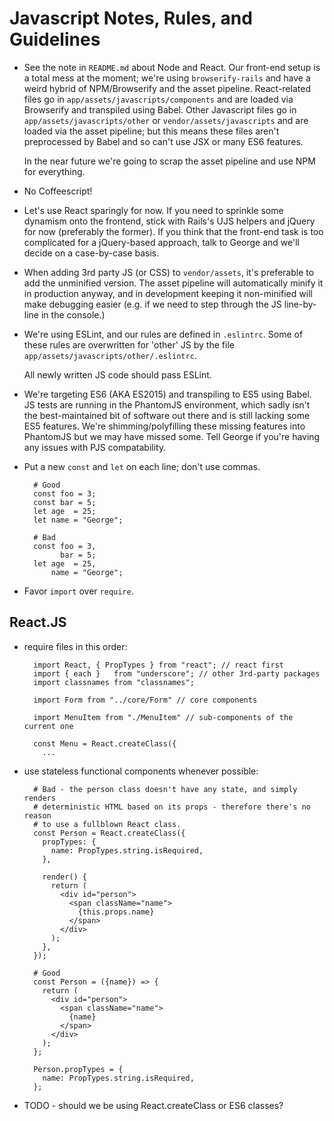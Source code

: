 # Javascript Notes, Rules, and Guidelines

- See the note in `README.md` about Node and React. Our front-end setup is
  a total mess at the moment; we're using `browserify-rails` and have a weird
  hybrid of NPM/Browserify and the asset pipeline. React-related files
  go in `app/assets/javascripts/components` and are loaded via Browserify and
  transpiled using Babel. Other Javascript files go in
  `app/assets/javascripts/other` or `vendor/assets/javascripts` and are loaded
  via the asset pipeline; but this means these files aren't preprocessed by
  Babel and so can't use JSX or many ES6 features.

  In the near future we're going to scrap the asset pipeline and use NPM for
  everything.

- No Coffeescript!

- Let's use React sparingly for now. If you need to sprinkle some dynamism
  onto the frontend, stick with Rails's UJS helpers and jQuery for now (preferably
  the former). If you think that the front-end task is too complicated for a
  jQuery-based approach, talk to George and we'll decide on a case-by-case basis.

- When adding 3rd party JS (or CSS) to `vendor/assets`, it's preferable to add
  the unminified version. The asset pipeline will automatically minify it in
  production anyway, and in development keeping it non-minified will make
  debugging easier (e.g. if we need to step through the JS line-by-line in the
  console.)

- We're using ESLint, and our rules are defined in `.eslintrc`. Some of these
  rules are overwritten for 'other' JS by the file
  `app/assets/javascripts/other/.eslintrc`.

  All newly written JS code should pass ESLint.

- We're targeting ES6 (AKA ES2015) and transpiling to ES5 using Babel. JS tests
  are running in the PhantomJS environment, which sadly isn't the
  best-maintained bit of software out there and is still lacking some ES5
  features. We're shimming/polyfilling these missing features into PhantomJS
  but we may have missed some. Tell George if you're having any issues with
  PJS compatability.

- Put a new `const` and `let` on each line; don't use commas.

        # Good
        const foo = 3;
        const bar = 5;
        let age  = 25;
        let name = "George";

        # Bad
        const foo = 3,
              bar = 5;
        let age  = 25,
            name = "George";

- Favor `import` over `require`.

## React.JS

- require files in this order:

        import React, { PropTypes } from "react"; // react first
        import { each }   from "underscore"; // other 3rd-party packages
        import classnames from "classnames";

        import Form from "../core/Form" // core components

        import MenuItem from "./MenuItem" // sub-components of the current one

        const Menu = React.createClass({
          ...

- use stateless functional components whenever possible:
 
        # Bad - the person class doesn't have any state, and simply renders
        # deterministic HTML based on its props - therefore there's no reason
        # to use a fullblown React class.
        const Person = React.createClass({
          propTypes: {
            name: PropTypes.string.isRequired,
          },

          render() {
            return (
              <div id="person">
                <span className="name">
                  {this.props.name}
                </span>
              </div>
            );
          },
        });

        # Good
        const Person = ({name}) => {
          return (
            <div id="person">
              <span className="name">
                {name}
              </span>
            </div>
          );
        };

        Person.propTypes = {
          name: PropTypes.string.isRequired,
        };

- TODO - should we be using React.createClass or ES6 classes?




